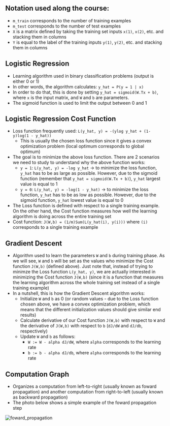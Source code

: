 ## Notation used along the course:
- ```m_train``` corresponds to the number of training examples
- ```m_test``` corresponds to the number of test examples
- ```X``` is a matrix defined by taking the training set inputs ```x(1)```, ```x(2)```, etc. and stacking them in columns
- ```Y``` is equal to the label of the training inputs ```y(1)```, ```y(2)```, etc. and stacking them in columns


## Logistic Regression
- Learning algorithm used in binary classification problems (output is either 0 or 1)
- In other words, the algorithm calculates: ```y_hat = P(y = 1 | x)```
- In order to do that, this is done by setting ```y_hat = sigmoid(W.Tx + b)```, where ```x``` is the input matrix, and ```W``` and ```b``` are parameters.
- The sigmoid function is used to limit the output between 0 and 1


## Logistic Regression Cost Function
- Loss function frequently used:  ```L(y_hat, y) = -(ylog y_hat + (1-y)log(1 - y_hat))```
  - This is usually the chosen loss function since it gives a convex optimization problem (local optimum corresponds to global optimum)
- The goal is to minimize the above loss function. There are 2 scenarios we need to study to understand why the above function works:
  - ```y = 1```: ```L(y_hat, y) = -log y_hat``` -> to minimize the loss function, ```y_hat``` has to be as large as possible. However, due to the sigmoid function (remember that ```y_hat = sigmoid(W.Tx + b)```), ```y_hat``` largest value is equal to 1
  - ```y = 0```: ```L(y_hat, y) = -log(1 - y_hat)``` -> to minimize the loss function, ```y_hat``` has to be as low as possible. However, due to the sigmoid function, ```y_hat``` lowest value is equal to 0
- The Loss function is defined with respect to a single training example. On the other hand, the Cost function measures how well the learning algorithm is doing across the entire training set
- Cost function: ```J(W,b) = (1/m)Sum(L(y_hat(i), y(i)))``` where ```(i)``` corresponds to a single training example


## Gradient Descent
- Algorithm used to learn the parameters ```W``` and ```b``` during training phase. As we will see, ```W``` and ```b``` will be set as the values who minimize the Cost function ```J(W,b)``` (defined above). Just note that, instead of trying to minimze the Loss function ```L(y_hat, y)```, we are actually interested in minimizing the Cost function ```J(W,b)``` (since it is a function that measures the learning algorithm across the whole training set instead of a single training example)
- In a nutshell, this is how the Gradient Descent algorithm works:
  - Initialize ```W``` and ```b``` as 0 (or random values - due to the Loss function chosen above, we have a convex optimization problem, which means that the different initialization values should give similar end results)
  - Calculate derivative of our Cost function ```J(W,b)``` with respect to ```W``` and the derivative of ```J(W,b)``` with respect to ```b``` (```dJ/dW``` and ```dJ/db```, respectively)
  - Update ```W``` and ```b``` as follows:
    - ```W := W - alpha dJ/dW```, where ```alpha``` corresponds to the learning rate
    - ```b := b - alpha dJ/db```, where ```alpha``` corresponds to the learning rate


## Computation Graph
- Organizes a computation from left-to-right (usually known as foward propagation) and another computation from right-to-left (usually known as backward propagation)
- The photo below shows a simple example of the foward propagation step

![foward_propagation](https://user-images.githubusercontent.com/36196866/142196635-f3ff13d2-991d-43b3-806e-3822ae4a3717.PNG)

